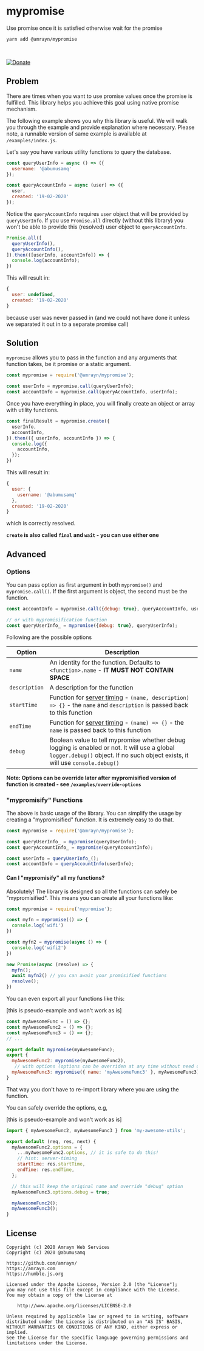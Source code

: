 # mypromise
Use promise once it is satisfied otherwise wait for the promise

```
yarn add @amrayn/mypromise
```

<br>

[![Donate](https://amrayn.github.io/donate.png?v2)](https://amrayn.com/donate)

## Problem
There are times when you want to use promise values once the promise is fulfilled. This library helps you achieve this goal using native promise mechanism.

The following example shows you why this library is useful. We will walk you through the example and provide explanation where necessary. Please note, a runnable version of same example is available at `/examples/index.js`.

Let's say you have various utility functions to query the database.

```javascript
const queryUserInfo = async () => ({
  username: '@abumusamq'
});

const queryAccountInfo = async (user) => ({
  user,
  created: '19-02-2020'
});
```

Notice the `queryAccountInfo` requires `user` object that will be provided by `queryUserInfo`. If you use `Promise.all` directly (without this library) you won't be able to provide this (resolved) user object to `queryAccountInfo`.

```javascript
Promise.all([
  queryUserInfo(),
  queryAccountInfo(),
]).then(([userInfo, accountInfo]) => {
  console.log(accountInfo);
})

```

This will result in:

```javascript
{
  user: undefined,
  created: '19-02-2020'
}
```

because user was never passed in (and we could not have done it unless we separated it out in to a separate promise call)

## Solution
`mypromise` allows you to pass in the function and any arguments that function takes, be it promise or a static argument.

```javascript
const mypromise = require('@amrayn/mypromise');

const userInfo = mypromise.call(queryUserInfo);
const accountInfo = mypromise.call(queryAccountInfo, userInfo);
```

Once you have everything in place, you will finally create an object or array with utility functions.

```javascript
const finalResult = mypromise.create({
  userInfo,
  accountInfo,
}).then(({ userInfo, accountInfo }) => {
  console.log({
    accountInfo,
  });
})
```

This will result in:

```javascript
{
  user: {
    username: '@abumusamq'
  },
  created: '19-02-2020'
}
```

which is correctly resolved.

**`create` is also called `final` and `wait` - you can use either one**

## Advanced

### Options
You can pass option as first argument in both `mypromise()` and `mypromise.call()`. If the first argument is object, the second must be the function.

```javascript
const accountInfo = mypromise.call({debug: true}, queryAccountInfo, userInfo);

// or with mypromisification function
const queryUserInfo_ = mypromise({debug: true}, queryUserInfo);
```

Following are the possible options

| **Option** | **Description** |
|--|--|
| `name` | An identity for the function. Defaults to `<function>.name` - **IT MUST NOT CONTAIN SPACE** |
| `description` | A description for the function |
| `startTime` | Function for [server timing](https://www.w3.org/TR/server-timing/) - `(name, description) => {}` - the `name` and `description` is passed back to this function |
| `endTime` | Function for [server timing](https://www.w3.org/TR/server-timing/) - `(name) => {}` - the `name` is passed back to this function |
| `debug` | Boolean value to tell mypromise whether debug logging is enabled or not. It will use a global `logger.debug()` object. If no such object exists, it will use `console.debug()` |

**Note: Options can be override later after mypromisified version of function is created - see `/examples/override-options`**

### "mypromisify" Functions
The above is basic usage of the library. You can simplify the usage by creating a "mypromisified" function. It is extremely easy to do that.

```javascript
const mypromise = require('@amrayn/mypromise');

const queryUserInfo_ = mypromise(queryUserInfo);
const queryAccountInfo_ = mypromise(queryAccountInfo);

const userInfo = queryUserInfo_();
const accountInfo = queryAccountInfo(userInfo);
```

#### Can I "mypromisify" all my functions?
Absolutely! The library is designed so all the functions can safely be "mypromisified". This means you can create all your functions like:

```javascript
const mypromise = require('mypromise');

const myfn = mypromise(() => {
  console.log('wifi')
})

const myfn2 = mypromise(async () => {
  console.log('wifi2')
})

new Promise(async (resolve) => {
  myfn();
  await myfn2() // you can await your promisified functions
  resolve();
})
```

You can even export all your functions like this:

[this is pseudo-example and won't work as is]

```javascript
const myAwesomeFunc = () => {};
const myAwesomeFunc2 = () => {};
const myAwesomeFunc3 = () => {};
// ...

export default mypromise(myAwesomeFunc);
export {
  myAwesomeFunc2: mypromise(myAwesomeFunc2),
   // with options (options can be overriden at any time without need of importing the library)
  myAwesomeFunc3: mypromise({ name: 'myAwesomeFunc3' }, myAwesomeFunc3),
}
```

That way you don't have to re-import library where you are using the function.

You can safely override the options, e.g,

[this is pseudo-example and won't work as is]

```javascript
import { myAwesomeFunc2, myAwesomeFunc3 } from 'my-awesome-utils';

export default (req, res, next) {
  myAwesomeFunc2.options = {
    ...myAwesomeFunc2.options, // it is safe to do this!
    // hint: server-timing
    startTime: res.startTime,
    endTime: res.endTime,
  };

  // this will keep the original name and override "debug" option
  myAwesomeFunc3.options.debug = true;

  myAwesomeFunc2();
  myAwesomeFunc3();
}
```

## License
```
Copyright (c) 2020 Amrayn Web Services
Copyright (c) 2020 @abumusamq

https://github.com/amrayn/
https://amrayn.com
https://humble.js.org

Licensed under the Apache License, Version 2.0 (the "License");
you may not use this file except in compliance with the License.
You may obtain a copy of the License at

    http://www.apache.org/licenses/LICENSE-2.0

Unless required by applicable law or agreed to in writing, software
distributed under the License is distributed on an "AS IS" BASIS,
WITHOUT WARRANTIES OR CONDITIONS OF ANY KIND, either express or implied.
See the License for the specific language governing permissions and
limitations under the License.
```

